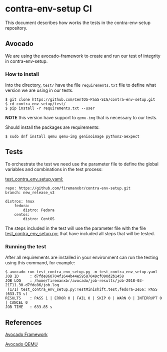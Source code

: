 # contra-env-setup CI
This document describes how works the tests in the contra-env-setup repository.

## Avocado
We are using the avocado-framework to create and run our test of integrity in contra-env-setup. 

### How to install
Into the directory, `test/` have the file `requirements.txt` file to define what version we are using in our tests.

```
$ git clone https://github.com/CentOS-PaaS-SIG/contra-env-setup.git
$ cd contra-env-setup/test/
$ pip install -r requirements.txt --user
```

**NOTE** this version have support to `qemu-img` that is necessary to our tests.

Should install the packages are requirements:
```
$ sudo dnf install qemu qemu-img genisoimage python2-aexpect
```

## Tests
To orchestrate the test we need use the parameter file to define the global variables and combinations in the test process:

[test_contra_env_setup.yaml:](test_contra_env_setup.yaml)
```
repo: https://github.com/firemanxbr/contra-env-setup.git
branch: new_release_v3

distros: !mux
    fedora:
        distro: Fedora
    centos:
        distro: CentOS
```

The steps included in the test will use the parameter file with the file [test_contra_env_setup.py:](test_contra_env_setup.py) that have included all steps that will be tested.

### Running the test
After all requirements are installed in your environment can run the testing using this command, for example:
```
$ avocado run test_contra_env_setup.py -m test_contra_env_setup.yaml
JOB ID     : d7fde860704f1644b44e59587049cf090d2b1458
JOB LOG    : /home/firemanxbr/avocado/job-results/job-2018-03-21T11.30-d7fde86/job.log
 (1/1) test_contra_env_setup.py:TestMinishift.test;fedora-2e56: PASS (633.73 s)
RESULTS    : PASS 1 | ERROR 0 | FAIL 0 | SKIP 0 | WARN 0 | INTERRUPT 0 | CANCEL 0
JOB TIME   : 633.85 s
```

## References
[Avocado Framework](http://avocado-framework.github.io)

[Avocado QEMU](https://github.com/apahim/avocado_qemu/)

